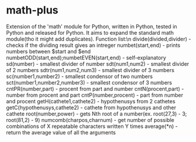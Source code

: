 # math-plus
Extension of the 'math' module for Python, written in Python, tested in Python and released for Python.
It aims to expand the standard math module(tho it might add duplicates).
Function list:\n
divide(divided,divider) - checks if the dividing result gives an intreger
numbet(start,end) - prints numbers between $start and $end
numbetODD(start,end);numbetEVEN(start,end) - self-explanatory
sd(number) - smallest divider of number
sdt(num1,num2) - smallest divider of 2 numbers
sdtr(num1,num2,num3) - smallest divider of 3 numbers
sc(number1,number2) - smallest condensor of two numbers
sct(number1,number2,number3) - smallest condensor of 3 numbers
cntPR(number,part) - procent from part and number
cntN(procent,part) - number from procent and part
cntP(number,procent) - part from number and procent
getH(cathete1,cathete2) - hypothenusys from 2 cathetes
getC(hypothenusys,cathete2) - cathete from hypothenusys and other cathete
root(number,power) - gets Nth root of a number(ex. root(27,3) - 3; root(81,2) - 9)
numcomb(charpos,charnum) - get number of possible combinations of X repeatable characters written Y times
average(\*n) - return the average value of all the arguments
